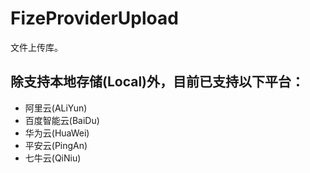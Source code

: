 # FizeProviderUpload

文件上传库。

## 除支持本地存储(Local)外，目前已支持以下平台：

- 阿里云(ALiYun)
- 百度智能云(BaiDu)
- 华为云(HuaWei)
- 平安云(PingAn)
- 七牛云(QiNiu)
